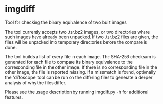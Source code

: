 # imgdiff 
Tool for checking the binary equivalence of two built images.

The tool currently accepts two .tar.bz2 images, or two directories where such
images have already been unpacked.  If two .tar.bz2 files are given, the files
will be unpacked into temporary directories before the compare is done.

The tool builds a list of every file in each image. The SHA-256 checksum is
generated for each file to compare its binary equivalence to the corresponding
file in the other image. If there is no corresponding file in the other image,
the file is reported missing. If a missmatch is found, optionally the
'diffoscope' tool can be run on the differing files to generate a deeper
analysis of why the files differ.

Please see the usage description by running imgdiff.py -h for additional
features.
